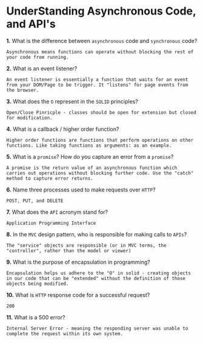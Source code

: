 # UnderStanding Asynchronous Code, and API's

**1.** What is the difference between `asynchronous` code and `synchronous` code?
<!-- enter you answer in the space below -->
```
Asynchronous means functions can operate without blocking the rest of your code from running.
```
**2.** What is an event listener?
<!-- enter you answer in the space below -->
```
An event listener is essentially a function that waits for an event from your DOM/Page to be trigger. It "listens" for page events from the browser.
```
**3.** What does the `O` represent in the `SOLID` principles?
<!-- enter you answer in the space below -->
```
Open/Close Pinricple - classes should be open for extension but closed for modification.
```
**4.** What is a callback / higher order function?
<!-- enter you answer in the space below -->
```
Higher order functions are functions that perform operations on other functions. Like taking functions as arguments: as an example.
```
**5.** What is a `promise`? How do you capture an error from a `promise`?
<!-- enter you answer in the space below -->
```
A promise is the return value of an asynchronous function which carries out operations without blocking further code. Use the "catch" method to capture error returns.
```
**6.** Name three processes used to make requests over `HTTP`?
<!-- enter you answer in the space below -->
```
POST, PUT, and DELETE
```
**7.** What does the `API` acronym stand for?
<!-- enter you answer in the space below -->
```
Application Programming Interface
```
**8.** In the `MVC` design pattern, who is responsible for making calls to `APIs`?
<!-- enter you answer in the space below -->
```
The "service" objects are responsible (or in MVC terms, the "controller", rather than the model or viewer)
```
**9.** What is the purpose of encapsulation in programming?
<!-- enter you answer in the space below -->
```
Encapsulation helps us adhere to the "O" in solid - creating objects in our code that can be "extended" without the definition of those objects being modified.
```
**10.** What is `HTTP` response code for a successful request?
<!-- enter you answer in the space below -->
```
200
```
**11.** What is a 500 error?
<!-- enter you answer in the space below -->
```
Internal Server Error - meaning the responding server was unable to complete the request within its own system.
```